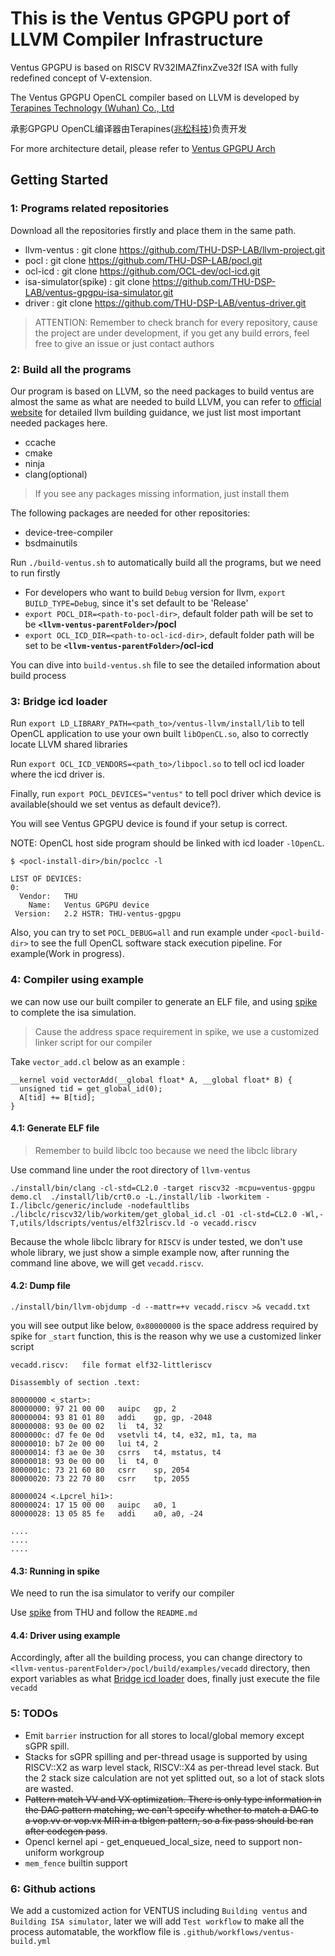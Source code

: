 # This is the Ventus GPGPU port of LLVM Compiler Infrastructure

Ventus GPGPU is based on RISCV RV32IMAZfinxZve32f ISA with fully redefined concept of V-extension.

The Ventus GPGPU OpenCL compiler based on LLVM is developed by [Terapines Technology (Wuhan) Co., Ltd](https://www.terapines.com/)

承影GPGPU OpenCL编译器由Terapines([兆松科技](https://www.terapines.com/))负责开发

For more architecture detail, please refer to
[Ventus GPGPU Arch](https://github.com/THU-DSP-LAB/ventus-gpgpu/blob/master/docs/Ventus-GPGPU-doc.md)

## Getting Started

### 1: Programs related repositories

Download all the repositories firstly and place them in the same path.

* llvm-ventus : git clone https://github.com/THU-DSP-LAB/llvm-project.git
* pocl : git clone https://github.com/THU-DSP-LAB/pocl.git
* ocl-icd : git clone https://github.com/OCL-dev/ocl-icd.git
* isa-simulator(spike) : git clone https://github.com/THU-DSP-LAB/ventus-gpgpu-isa-simulator.git
* driver : git clone https://github.com/THU-DSP-LAB/ventus-driver.git

> ATTENTION: Remember to check branch for every repository, cause the project are under development, if you get any build errors, feel free to give an issue or just contact authors

### 2: Build all the programs

Our program is based on LLVM, so the need packages to build ventus are almost the same as what are needed to build LLVM, you can refer to [official website](https://llvm.org/docs/GettingStarted.html) for detailed llvm building guidance, we just list most important needed packages here.

* ccache
* cmake
* ninja
* clang(optional)

> If you see any packages missing information, just install them

The following packages are needed for other repositories:

* device-tree-compiler
* bsdmainutils


Run `./build-ventus.sh` to automatically build all the programs, but we need to run firstly
* For developers who want to build `Debug` version for llvm, `export BUILD_TYPE=Debug`, since it's set default to be 'Release'
* `export POCL_DIR=<path-to-pocl-dir>`, default folder path will be set to be **`<llvm-ventus-parentFolder>`/pocl**
* `export OCL_ICD_DIR=<path-to-ocl-icd-dir>`, default folder path will be set to be **`<llvm-ventus-parentFolder>`/ocl-icd**

You can dive into `build-ventus.sh` file to see the detailed information about build process

### 3: Bridge icd loader

Run `export LD_LIBRARY_PATH=<path_to>/ventus-llvm/install/lib` to tell OpenCL application to use your own built `libOpenCL.so`, also to correctly locate LLVM shared libraries

Run `export OCL_ICD_VENDORS=<path_to>/libpocl.so` to tell ocl icd loader where the icd driver is.

Finally, run `export POCL_DEVICES="ventus"` to tell pocl driver which device is available(should we set ventus as default device?).

You will see Ventus GPGPU device is found if your setup is correct.

NOTE: OpenCL host side program should be linked with icd loader `-lOpenCL`.
```
$ <pocl-install-dir>/bin/poclcc -l

LIST OF DEVICES:
0:
  Vendor:   THU
    Name:   Ventus GPGPU device
 Version:   2.2 HSTR: THU-ventus-gpgpu
```

Also, you can try to set `POCL_DEBUG=all` and run example under `<pocl-build-dir>` to see the full OpenCL software stack execution pipeline. For example(Work in progress).


### 4: Compiler using example

we can now use our built compiler to generate an ELF file, and using [spike](https://github.com/THU-DSP-LAB/ventus-gpgpu-isa-simulator) to complete the isa simulation.

> Cause the address space requirement in spike, we use a customized linker script for our compiler

Take `vector_add.cl` below as an example :

```
__kernel void vectorAdd(__global float* A, __global float* B) {
  unsigned tid = get_global_id(0);
  A[tid] += B[tid];
}
```

#### 4.1: Generate ELF file

> Remember to build libclc too because we need the libclc library

Use command line under the root directory of `llvm-ventus`

```
./install/bin/clang -cl-std=CL2.0 -target riscv32 -mcpu=ventus-gpgpu demo.cl  ./install/lib/crt0.o -L./install/lib -lworkitem -I./libclc/generic/include -nodefaultlibs ./libclc/riscv32/lib/workitem/get_global_id.cl -O1 -cl-std=CL2.0 -Wl,-T,utils/ldscripts/ventus/elf32lriscv.ld -o vecadd.riscv
```
Because the whole libclc library for `RISCV` is under tested, we don't use whole library, we just show a simple example now, after running the command line above, we will get `vecadd.riscv`.

#### 4.2: Dump file

```
./install/bin/llvm-objdump -d --mattr=+v vecadd.riscv >& vecadd.txt
```

you will see output like below, `0x80000000` is the space address required by spike for `_start` function, this is the reason why we use a customized linker script

```
vecadd.riscv:	file format elf32-littleriscv

Disassembly of section .text:

80000000 <_start>:
80000000: 97 21 00 00  	auipc	gp, 2
80000004: 93 81 01 80  	addi	gp, gp, -2048
80000008: 93 0e 00 02  	li	t4, 32
8000000c: d7 fe 0e 0d  	vsetvli	t4, t4, e32, m1, ta, ma
80000010: b7 2e 00 00  	lui	t4, 2
80000014: f3 ae 0e 30  	csrrs	t4, mstatus, t4
80000018: 93 0e 00 00  	li	t4, 0
8000001c: 73 21 60 80  	csrr	sp, 2054
80000020: 73 22 70 80  	csrr	tp, 2055

80000024 <.Lpcrel_hi1>:
80000024: 17 15 00 00  	auipc	a0, 1
80000028: 13 05 85 fe  	addi	a0, a0, -24

....
....
....
```

#### 4.3: Running in spike

We need to run the isa simulator to verify our compiler

Use [spike](https://github.com/THU-DSP-LAB/ventus-gpgpu-isa-simulator) from THU and follow the `README.md`

#### 4.4: Driver using example

Accordingly, after all the building process, you can change directory to `<llvm-ventus-parentFolder>/pocl/build/examples/vecadd` directory, then export variables as what [Bridge icd loader](#3-bridge-icd-loader) does, finally just execute the file `vecadd`
### 5: TODOs

* Emit `barrier` instruction for all stores to local/global memory except sGPR spill.
* Stacks for sGPR spilling and per-thread usage is supported by using RISCV::X2 as warp level stack, RISCV::X4 as per-thread level stack. But the 2 stack size calculation are not yet splitted out, so a lot of stack slots are wasted.
* ~~Pattern match VV and VX optimization. There is only type information in the DAG pattern matching, we can't specify whether to match a DAG to a vop.vv or vop.vx MIR in a tblgen pattern, so a fix pass should be ran after codegen pass~~.
* Opencl kernel api - get_enqueued_local_size, need to support non-uniform workgroup
* `mem_fence` builtin support

### 6: Github actions

We add a customized action for VENTUS including `Building ventus` and `Building ISA simulator`, later we will add `Test workflow` to make all the process automatable,
the workflow file is `.github/workflows/ventus-build.yml`

